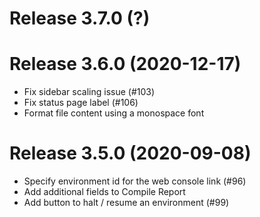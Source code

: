 # Release 3.7.0 (?)


# Release 3.6.0 (2020-12-17)

- Fix sidebar scaling issue (#103)
- Fix status page label (#106)
- Format file content using a monospace font

# Release 3.5.0 (2020-09-08)

- Specify environment id for the web console link (#96)
- Add additional fields to Compile Report
- Add button to halt / resume an environment (#99)
